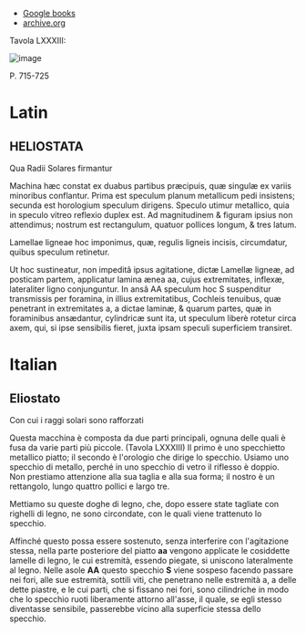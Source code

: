  - [Google books](https://books.google.it/books?id=pG414R2jTBMC&lpg=PA715&ots=IWSB0d5yy-&dq=HELIOSTATA%20Qua%20Radii%20Solares%20firmantur&hl=it&pg=PA715#v=onepage&q=HELIOSTATA%20Qua%20Radii%20Solares%20firmantur&f=false)
 - [archive.org](https://archive.org/details/A077240117)

Tavola LXXXIII:

![image](https://user-images.githubusercontent.com/1620953/234495325-abec201b-a8e8-496b-b5d6-51835413ee15.png)


P. 715-725

# Latin
 
## HELIOSTATA ##

Qua Radii Solares firmantur 

Machina hæc constat ex duabus partibus præcipuis,  quæ singulæ ex variis minoribus conflantur. Prima est speculum planum metallicum pedi insistens; secunda est horologium speculum dirigens.
Speculo utimur metallico, quia in speculo vitreo reflexio duplex est. Ad magnitudinem & figuram ipsius non attendimus; nostrum est rectangulum, quatuor pollices longum, & tres latum.

Lamellae ligneae hoc imponimus, quæ, regulis ligneis incisis, circumdatur, quibus speculum retinetur.

Ut hoc sustineatur, non impeditâ ipsus agitatione, dictæ Lamellæ ligneæ, ad posticam partem, applicatur lamina ænea aa, cujus extremitates, inflexæ, lateraliter ligno conjunguntur.
 In ansâ AA speculum hoc S suspenditur transmissis per foramina, in illius extremitatibus, Cochleis tenuibus, quæ penetrant in extremitates a, a dictae laminæ, & quarum partes, quæ in foraminibus ansædantur, cylindricæ sunt ita, ut speculum liberè rotetur circa axem, qui, si ipse sensibilis fieret, juxta ipsam speculi superficiem transiret.
 
# Italian

## Eliostato ##

Con cui i raggi solari sono rafforzati

Questa macchina è composta da due parti principali, ognuna delle quali è fusa da varie parti più piccole. (Tavola LXXXIII) 
Il primo è uno specchietto metallico piatto; il secondo è l'orologio che dirige lo specchio.
Usiamo uno specchio di metallo, perché in uno specchio di vetro il riflesso è doppio. 
Non prestiamo attenzione alla sua taglia e alla sua forma; il nostro è un rettangolo, lungo quattro pollici e largo tre.

Mettiamo su queste doghe di legno, che, dopo essere state tagliate con righelli di legno, ne sono circondate, 
con le quali viene trattenuto lo specchio.

Affinché questo possa essere sostenuto, senza interferire con l'agitazione stessa, nella parte posteriore del 
piatto **aa** vengono applicate le cosiddette lamelle di legno, le cui estremità, essendo piegate, si uniscono lateralmente al legno.
Nelle asole **AA** questo specchio **S** viene sospeso facendo passare nei fori, alle sue estremità, 
sottili viti, che penetrano nelle estremità a, a delle dette piastre, e le cui parti, che si fissano nei fori, sono 
cilindriche in modo che lo specchio ruoti liberamente attorno all'asse, il quale, se egli stesso diventasse sensibile,
passerebbe vicino alla superficie stessa dello specchio.
  
  
 
